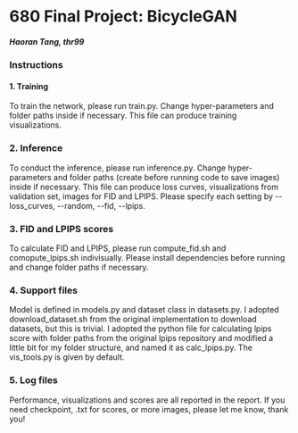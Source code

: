 # 680 Final Project: BicycleGAN
##### Haoran Tang, thr99

### Instructions

#### 1. Training
To train the network, please run train.py. Change hyper-parameters and folder paths inside if necessary. This file can produce training visualizations.
### 2. Inference
To conduct the inference, please run inference.py. Change hyper-parameters and folder paths (create before running code to save images) inside if necessary. This file can produce loss curves, visualizations from validation set, images for FID and LPIPS. Please specify each setting by --loss_curves, --random, --fid, --lpips.
### 3. FID and LPIPS scores
To calculate FID and LPIPS, please run compute_fid.sh and comopute_lpips.sh indivisually. Please install dependencies before running and change folder paths if necessary.
### 4. Support files
Model is defined in models.py and dataset class in datasets.py. I adopted download_dataset.sh from the original implementation to download datasets, but this is trivial. I adopted the python file for calculating lpips score with folder paths from the original lpips repository and modified a little bit for my folder structure, and named it as calc_lpips.py. The vis_tools.py is given by default.

### 5. Log files
Performance, visualizations and scores are all reported in the report. If you need checkpoint, .txt for scores, or more images, please let me know, thank you!